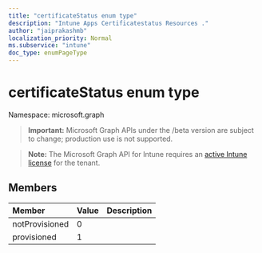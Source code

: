 ```yaml
---
title: "certificateStatus enum type"
description: "Intune Apps Certificatestatus Resources ."
author: "jaiprakashmb"
localization_priority: Normal
ms.subservice: "intune"
doc_type: enumPageType
---
```


# certificateStatus enum type

Namespace: microsoft.graph

> **Important:** Microsoft Graph APIs under the /beta version are subject to change; production use is not supported.

> **Note:** The Microsoft Graph API for Intune requires an [active Intune license](https://go.microsoft.com/fwlink/?linkid=839381) for the tenant.



## Members
|Member|Value|Description|
|:---|:---|:---|
|notProvisioned|0||
|provisioned|1||